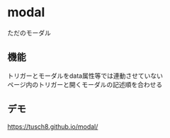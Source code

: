 # modal
ただのモーダル

## 機能
トリガーとモーダルをdata属性等では連動させていない  
ページ内のトリガーと開くモーダルの記述順を合わせる

## デモ  
https://tusch8.github.io/modal/
